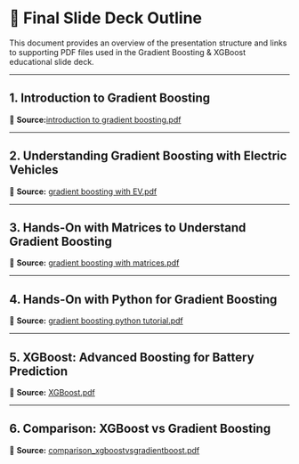 
# 📑 Final Slide Deck Outline

This document provides an overview of the presentation structure and links to supporting PDF files used in the Gradient Boosting & XGBoost educational slide deck.

---

## 1. Introduction to Gradient Boosting   
🔹 **Source:**[introduction to gradient boosting.pdf](./introduction%20to%20gradient%20boosting.pdf)



---

## 2. Understanding Gradient Boosting with Electric Vehicles  
🔹 **Source:** [gradient boosting with EV.pdf](./gradient%20boosting%20with%20EV.pdf)

---

## 3. Hands-On with Matrices to Understand Gradient Boosting  
🔹 **Source:** [gradient boosting with matrices.pdf](./gradient%20boosting%20with%20matrices.pdf)

---

## 4. Hands-On with Python for Gradient Boosting  
🔹 **Source:** [gradient boosting python tutorial.pdf](./gradient%20boosting%20python%20tutorial.pdf)

---

## 5. XGBoost: Advanced Boosting for Battery Prediction  
🔹 **Source:** [XGBoost.pdf](./XGBoost.pdf)

---

## 6. Comparison: XGBoost vs Gradient Boosting  
🔹 **Source:** [comparison_xgboostvsgradientboost.pdf](./comparison_xgboostvsgradientboost.pdf)
